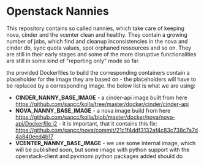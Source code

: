 # Openstack Nannies

This repository contains so called nannies, which take care of keeping nova, cinder and the vcenter clean and healthy. They contain a growing number of jobs, which find and cleanup inconsistencies in the nova and cinder db, sync quota values, spot orphaned ressources and so on. They are still in their early stages and some of the more disruptive functionalities are still in some kind of "reporting only" mode so far.

the provided Dockerfiles to build the corresponding containers contain a placeholder for the image they are based on - the placeholders will have to be replaced by a corresponding image. the below list is what we are using:

* __CINDER_NANNY_BASE_IMAGE__ - a cinder-api image built from here https://github.com/sapcc/kolla/tree/master/docker/cinder/cinder-api
* __NOVA_NANNY_BASE_IMAGE__ - a nova image build from here https://github.com/sapcc/kolla/blob/master/docker/nova/nova-api/Dockerfile.j2 - it is important, that it contains this fix: https://github.com/sapcc/nova/commit/21c1f4ddf3132af4c83c738c7a7d4a840eed4b17
* __VCENTER_NANNY_BASE_IMAGE__ - we use some internal image, which will be published soon, but some image with python support with the openstack-client and pyvmomi python packages added should do
